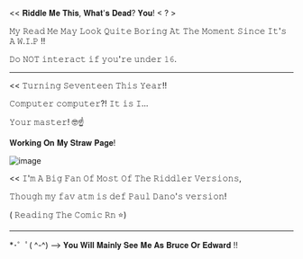 
<< 𝐑𝐢𝐝𝐝𝐥𝐞 𝐌𝐞 𝐓𝐡𝐢𝐬, 𝐖𝐡𝐚𝐭'𝐬 𝐃𝐞𝐚𝐝? 𝐘𝐨𝐮! < ? >

𝙼𝚢 𝚁𝚎𝚊𝚍 𝙼𝚎 𝙼𝚊𝚢 𝙻𝚘𝚘𝚔 𝚀𝚞𝚒𝚝𝚎 𝙱𝚘𝚛𝚒𝚗𝚐 𝙰𝚝 𝚃𝚑𝚎 𝙼𝚘𝚖𝚎𝚗𝚝 𝚂𝚒𝚗𝚌𝚎 𝙸𝚝'𝚜 𝙰 𝚆.𝙸.𝙿 !!

𝙳𝚘 𝙽𝙾𝚃 𝚒𝚗𝚝𝚎𝚛𝚊𝚌𝚝 𝚒𝚏 𝚢𝚘𝚞'𝚛𝚎 𝚞𝚗𝚍𝚎𝚛 𝟷𝟼.


---------------

<< 𝚃𝚞𝚛𝚗𝚒𝚗𝚐 𝚂𝚎𝚟𝚎𝚗𝚝𝚎𝚎𝚗 𝚃𝚑𝚒𝚜 𝚈𝚎𝚊𝚛!!

𝙲𝚘𝚖𝚙𝚞𝚝𝚎𝚛 𝚌𝚘𝚖𝚙𝚞𝚝𝚎𝚛?! 𝙸𝚝 𝚒𝚜 𝙸...

𝚈𝚘𝚞𝚛 𝚖𝚊𝚜𝚝𝚎𝚛! 🤓☝

𝐖𝐨𝐫𝐤𝐢𝐧𝐠 𝐎𝐧 𝐌𝐲 𝐒𝐭𝐫𝐚𝐰 𝐏𝐚𝐠𝐞!


![image](https://github.com/user-attachments/assets/cc0e982f-44b0-4883-b152-aadb79432980)







<< 𝙸'𝚖 𝙰 𝙱𝚒𝚐 𝙵𝚊𝚗 𝙾𝚏 𝙼𝚘𝚜𝚝 𝙾𝚏 𝚃𝚑𝚎 𝚁𝚒𝚍𝚍𝚕𝚎𝚛 𝚅𝚎𝚛𝚜𝚒𝚘𝚗𝚜,

𝚃𝚑𝚘𝚞𝚐𝚑 𝚖𝚢 𝚏𝚊𝚟 𝚊𝚝𝚖 𝚒𝚜 𝚍𝚎𝚏 𝙿𝚊𝚞𝚕 𝙳𝚊𝚗𝚘'𝚜 𝚟𝚎𝚛𝚜𝚒𝚘𝚗! 

( 𝚁𝚎𝚊𝚍𝚒𝚗𝚐 𝚃𝚑𝚎 𝙲𝚘𝚖𝚒𝚌 𝚁𝚗 ⭐)

-----------------



*⁠･⁠゜ﾟ⁠(⁠ ^-^⁠) --> 𝐘𝐨𝐮 𝐖𝐢𝐥𝐥 𝐌𝐚𝐢𝐧𝐥𝐲 𝐒𝐞𝐞 𝐌𝐞 𝐀𝐬 𝐁𝐫𝐮𝐜𝐞 𝐎𝐫 𝐄𝐝𝐰𝐚𝐫𝐝 !!



